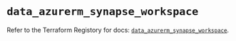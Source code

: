 # `data_azurerm_synapse_workspace`

Refer to the Terraform Registory for docs: [`data_azurerm_synapse_workspace`](https://registry.terraform.io/providers/hashicorp/azurerm/3.74.0/docs/data-sources/synapse_workspace).
